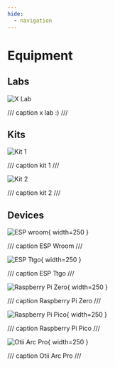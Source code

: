 ```yaml
---
hide:
  - navigation
---
```


# Equipment

## Labs

![X Lab](assets/images/devices/lab3.jpg)

/// caption
x lab :)
///

## Kits

![Kit 1](assets/images/devices/lab1.jpg)

/// caption
kit 1
///

![Kit 2](assets/images/devices/devices.jpg)

/// caption
kit 2
///

## Devices

![ESP wroom](assets/images/devices/wroom.webp){ width=250 }

/// caption
ESP Wroom
///

![ESP Ttgo](assets/images/devices/ttgo.webp){ width=250 }

/// caption
ESP Ttgo
///

![Raspberry Pi Zero](assets/images/devices/zero.webp){ width=250 }

/// caption
Raspberry Pi Zero
///

![Raspberry Pi Pico](assets/images/devices/pico.webp){ width=250 }

/// caption
Raspberry Pi Pico
///

![Otii Arc Pro](assets/images/devices/otii.webp){ width=250 }

/// caption
Otii Arc Pro
///
